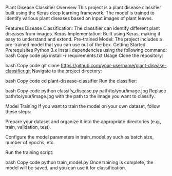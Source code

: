 Plant Disease Classifier
Overview
This project is a plant disease classifier built using the Keras deep learning framework. The model is trained to identify various plant diseases based on input images of plant leaves.

Features
Disease Classification: The classifier can identify different plant diseases from images.
Keras Implementation: Built using Keras, making it easy to understand and extend.
Pre-trained Model: The project includes a pre-trained model that you can use out of the box.
Getting Started
Prerequisites
Python 3.x
Install dependencies using the following command:
bash
Copy code
pip install -r requirements.txt
Usage
Clone the repository:

bash
Copy code
git clone https://github.com/your-username/plant-disease-classifier.git
Navigate to the project directory:

bash
Copy code
cd plant-disease-classifier
Run the classifier:

bash
Copy code
python classify_disease.py path/to/your/image.jpg
Replace path/to/your/image.jpg with the path to the image you want to classify.

Model Training
If you want to train the model on your own dataset, follow these steps:

Prepare your dataset and organize it into the appropriate directories (e.g., train, validation, test).

Configure the model parameters in train_model.py such as batch size, number of epochs, etc.

Run the training script:

bash
Copy code
python train_model.py
Once training is complete, the model will be saved, and you can use it for classification.
